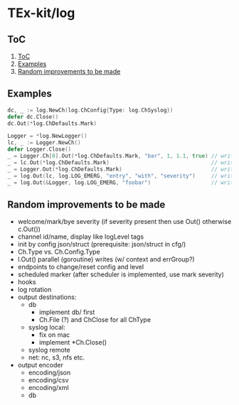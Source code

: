# TEx-kit/log

## ToC

1. [ToC](#toc)
2. [Examples](#examples)
3. [Random improvements to be made](#random-improvements-to-be-made)

## Examples

```go
dc, _ := log.NewCh(log.ChConfig{Type: log.ChSyslog})
defer dc.Close()
dc.Out(*log.ChDefaults.Mark)

Logger = *log.NewLogger()
lc, _ := Logger.NewCh()
defer Logger.Close()
_ = Logger.Ch[0].Out(*log.ChDefaults.Mark, "bar", 1, 1.1, true) // write direct to the first channel
_ = lc.Out(*log.ChDefaults.Mark)                                // write to identified channel
_ = Logger.Out(*log.ChDefaults.Mark)                            // write to all channels
_ = log.Out(lc, log.LOG_EMERG, "entry", "with", "severity")     // write to identified channel with severity
_ = log.Out(&Logger, log.LOG_EMERG, "foobar")                   // write to all logger channels with severity

```

## Random improvements to be made

* welcome/mark/bye severity (if severity present then use Out() otherwise c.Out())
* channel id/name, display like logLevel tags
* init by config json/struct (prerequisite: json/struct in cfg/)
* Ch.Type vs. Ch.Config.Type
* l.Out() parallel (goroutine) writes (w/ context and errGroup?)
* endpoints to change/reset config and level
* scheduled marker (after scheduler is implemented, use mark severity)
* hooks
* log rotation
* output destinations:
  * db
    * implement db/ first
    * Ch.File (?) and ChClose for all ChType
  * syslog local:
    * fix on mac
    * implement *Ch.Close()
  * syslog remote
  * net: nc, s3, nfs etc.
* output encoder
  * encoding/json
  * encoding/csv
  * encoding/xml
  * db
